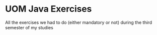 # UOM Java Exercises
 All the exercises we had to do (either mandatory or not) during the third semester of my studies
